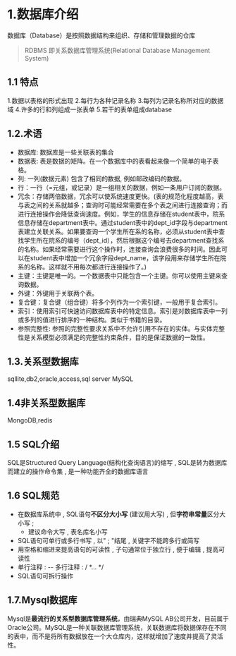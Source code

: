 # 1.数据库介绍

数据库（Database）是按照数据结构来组织、存储和管理数据的仓库

> RDBMS 即关系数据库管理系统(Relational Database Management System)

## 1.1 特点

1.数据以表格的形式出现
2.每行为各种记录名称
3.每列为记录名称所对应的数据域
4.许多的行和列组成一张表单
5.若干的表单组成database

## 1.2.术语

* 数据库: 数据库是一些关联表的集合
* 数据表: 表是数据的矩阵。在一个数据库中的表看起来像一个简单的电子表格。
* 列: 一列(数据元素) 包含了相同的数据, 例如邮政编码的数据。
* 行：一行（=元组，或记录）是一组相关的数据，例如一条用户订阅的数据。
* 冗余：存储两倍数据，冗余可以使系统速度更快。(表的规范化程度越高，表与表之间的关系就越多；查询时可能经常需要在多个表之间进行连接查询；而进行连接操作会降低查询速度。例如，学生的信息存储在student表中，院系信息存储在department表中。通过student表中的dept_id字段与department表建立关联关系。如果要查询一个学生所在系的名称，必须从student表中查找学生所在院系的编号（dept_id），然后根据这个编号去department查找系的名称。如果经常需要进行这个操作时，连接查询会浪费很多的时间。因此可以在student表中增加一个冗余字段dept_name，该字段用来存储学生所在院系的名称。这样就不用每次都进行连接操作了。)
* 主键：主键是唯一的。一个数据表中只能包含一个主键。你可以使用主键来查询数据。
* 外键：外键用于关联两个表。
* 复合键：复合键（组合键）将多个列作为一个索引键，一般用于复合索引。
* 索引：使用索引可快速访问数据库表中的特定信息。索引是对数据库表中一列或多列的值进行排序的一种结构。类似于书籍的目录。
* 参照完整性: 参照的完整性要求关系中不允许引用不存在的实体。与实体完整性是关系模型必须满足的完整性约束条件，目的是保证数据的一致性。
  
## 1.3.关系型数据库
sqllite,db2,oracle,access,sql server MySQL

## 1.4非关系型数据库
MongoDB,redis 

## 1.5 SQL介绍
SQL是Structured Query Language(结构化查询语言)的缩写 , SQL是转为数据库而建立的操作命令集 , 是一种功能齐全的数据库语言

## 1.6 SQL规范

* 在数据库系统中 , SQL语句**不区分大小写** (建议用大写) , 但**字符串常量**区分大小写 ; 
  * 建议命令大写 , 表名库名小写
* SQL语句可单行或多行书写 , 以" ; "结尾 , 关键字不能跨多行或简写
* 用空格和缩进来提高语句的可读性 , 子句通常位于独立行 , 便于编辑 , 提高可读性
* 单行注释 : -- 多行注释 : / *... */
* SQL语句可拆行操作

## 1.7.Mysql数据库
Mysql是**最流行的关系型数据库管理系统**，由瑞典MySQL AB公司开发，目前属于Oracle公司。MySQL是一种关联数据库管理系统，关联数据库将数据保存在不同的表中，而不是将所有数据放在一个大仓库内，这样就增加了速度并提高了灵活性。